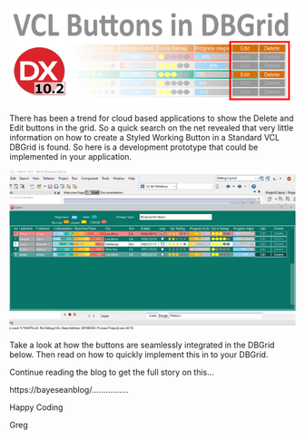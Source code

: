 ![](media/e0580eb28407e25444538bf8ce0d950f.png)

There has been a trend for cloud based applications to show the Delete and Edit
buttons in the grid. So a quick search on the net revealed that very little
information on how to create a Styled Working Button in a Standard VCL DBGrid is
found. So here is a development prototype that could be implemented in your
application.

![](media/276fe3929a8ce514a120bc0480139af2.gif)

Take a look at how the buttons are seamlessly integrated in the DBGrid below.
Then read on how to quickly implement this in to your DBGrid.

Continue reading the blog to get the full story on this…

https://bayeseanblog/................

Happy Coding

Greg
